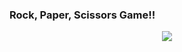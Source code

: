 ### Rock, Paper, Scissors Game!! 

<div align="center">
  <img src="https://i.pinimg.com/originals/b5/57/a2/b557a2913a51305a1c70387f00bd9cb6.gif">
</div>
